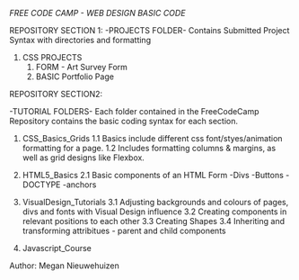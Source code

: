 *FREE CODE CAMP - WEB DESIGN BASIC CODE*

REPOSITORY SECTION 1:
-PROJECTS FOLDER-
Contains Submitted Project Syntax with directories and formatting
1.  CSS PROJECTS
    1.  FORM - Art Survey Form
    2.  BASIC Portfolio Page

REPOSITORY SECTION2:

-TUTORIAL FOLDERS-
Each folder contained in the FreeCodeCamp Repository contains the basic coding syntax for each section.
1.  CSS_Basics_Grids
    1.1 Basics include different css font/styes/animation formatting for a page.
    1.2 Includes formatting columns & margins, as well as grid designs like Flexbox.

2.  HTML5_Basics
    2.1 Basic components of an HTML Form
        -Divs
        -Buttons
        -DOCTYPE
        -anchors

3. VisualDesign_Tutorials
   3.1  Adjusting backgrounds and colours of pages, divs and fonts with Visual Design influence
   3.2 Creating components in relevant positions to each other
   3.3 Creating Shapes
   3.4 Inheriting and transforming attribitues - parent and child components


4. Javascript_Course
   
Author: Megan Nieuwehuizen